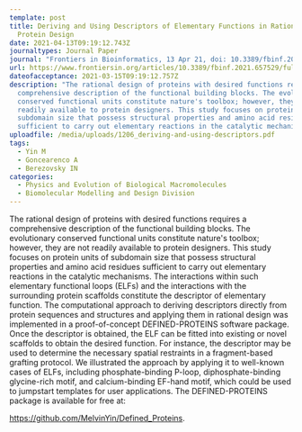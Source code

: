 ```yaml
---
template: post
title: Deriving and Using Descriptors of Elementary Functions in Rational
  Protein Design
date: 2021-04-13T09:19:12.743Z
journaltypes: Journal Paper
journal: "Frontiers in Bioinformatics, 13 Apr 21, doi: 10.3389/fbinf.2021.657529"
url: https://www.frontiersin.org/articles/10.3389/fbinf.2021.657529/full
dateofacceptance: 2021-03-15T09:19:12.757Z
description: "The rational design of proteins with desired functions requires a
  comprehensive description of the functional building blocks. The evolutionary
  conserved functional units constitute nature's toolbox; however, they are not
  readily available to protein designers. This study focuses on protein units of
  subdomain size that possess structural properties and amino acid residues
  sufficient to carry out elementary reactions in the catalytic mechanisms. "
uploadfile: /media/uploads/1206_deriving-and-using-descriptors.pdf
tags:
  - Yin M
  - Goncearenco A
  - Berezovsky IN
categories:
  - Physics and Evolution of Biological Macromolecules
  - Biomolecular Modelling and Design Division
---
```

<!--StartFragment-->

The rational design of proteins with desired functions requires a comprehensive description of the functional building blocks. The evolutionary conserved functional units constitute nature's toolbox; however, they are not readily available to protein designers. This study focuses on protein units of subdomain size that possess structural properties and amino acid residues sufficient to carry out elementary reactions in the catalytic mechanisms. The interactions within such elementary functional loops (ELFs) and the interactions with the surrounding protein scaffolds constitute the descriptor of elementary function. The computational approach to deriving descriptors directly from protein sequences and structures and applying them in rational design was implemented in a proof-of-concept DEFINED-PROTEINS software package. Once the descriptor is obtained, the ELF can be fitted into existing or novel scaffolds to obtain the desired function. For instance, the descriptor may be used to determine the necessary spatial restraints in a fragment-based grafting protocol. We illustrated the approach by applying it to well-known cases of ELFs, including phosphate-binding P-loop, diphosphate-binding glycine-rich motif, and calcium-binding EF-hand motif, which could be used to jumpstart templates for user applications. The DEFINED-PROTEINS package is available for free at: <!--StartFragment-->

<https://github.com/MelvinYin/Defined_Proteins>.

<!--EndFragment-->

<!--EndFragment-->